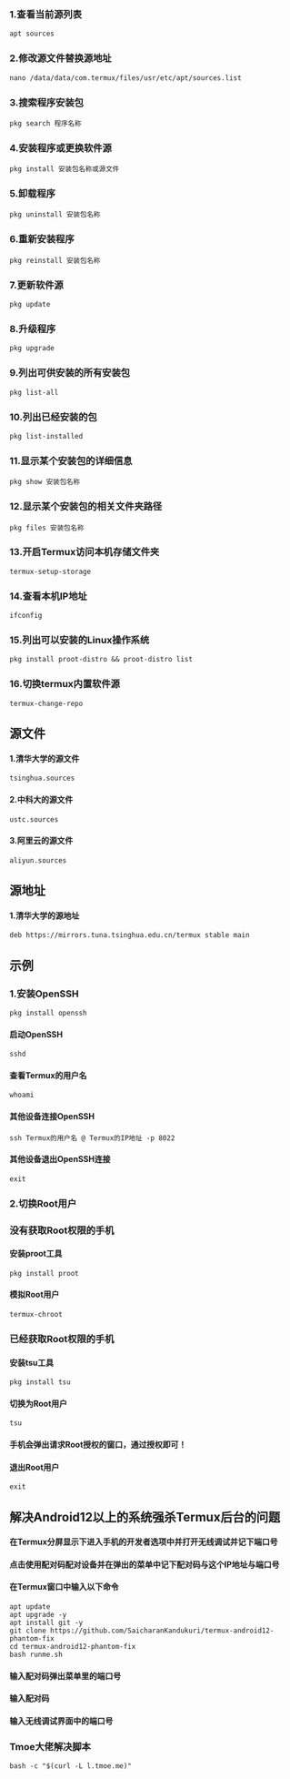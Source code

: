 ### 1.查看当前源列表
    apt sources
### 2.修改源文件替换源地址
    nano /data/data/com.termux/files/usr/etc/apt/sources.list
### 3.搜索程序安装包
    pkg search 程序名称
### 4.安装程序或更换软件源
    pkg install 安装包名称或源文件
### 5.卸载程序
    pkg uninstall 安装包名称
### 6.重新安装程序
    pkg reinstall 安装包名称
### 7.更新软件源
    pkg update
### 8.升级程序
    pkg upgrade
### 9.列出可供安装的所有安装包
    pkg list-all
### 10.列出已经安装的包
    pkg list-installed
### 11.显示某个安装包的详细信息
    pkg show 安装包名称
### 12.显示某个安装包的相关文件夹路径
    pkg files 安装包名称
### 13.开启Termux访问本机存储文件夹
    termux-setup-storage
### 14.查看本机IP地址
    ifconfig
### 15.列出可以安装的Linux操作系统
    pkg install proot-distro && proot-distro list
### 16.切换termux内置软件源
    termux-change-repo
## 源文件
#### 1.清华大学的源文件
    tsinghua.sources
#### 2.中科大的源文件
    ustc.sources
#### 3.阿里云的源文件
    aliyun.sources
## 源地址
#### 1.清华大学的源地址
    deb https://mirrors.tuna.tsinghua.edu.cn/termux stable main
## 示例
### 1.安装OpenSSH
    pkg install openssh
#### 启动OpenSSH
    sshd
#### 查看Termux的用户名
    whoami
#### 其他设备连接OpenSSH
    ssh Termux的用户名 @ Termux的IP地址 -p 8022
#### 其他设备退出OpenSSH连接
    exit
### 2.切换Root用户
### 没有获取Root权限的手机
#### 安装proot工具
    pkg install proot
#### 模拟Root用户
    termux-chroot
### 已经获取Root权限的手机
#### 安装tsu工具
    pkg install tsu
#### 切换为Root用户
    tsu
#### 手机会弹出请求Root授权的窗口，通过授权即可！
#### 退出Root用户
    exit
## 解决Android12以上的系统强杀Termux后台的问题
#### 在Termux分屏显示下进入手机的开发者选项中并打开无线调试并记下端口号
#### 点击使用配对码配对设备并在弹出的菜单中记下配对码与这个IP地址与端口号
#### 在Termux窗口中输入以下命令
    apt update
    apt upgrade -y
    apt install git -y
    git clone https://github.com/SaicharanKandukuri/termux-android12-phantom-fix
    cd termux-android12-phantom-fix
    bash runme.sh
#### 输入配对码弹出菜单里的端口号
#### 输入配对码
#### 输入无线调试界面中的端口号
### Tmoe大佬解决脚本
    bash -c "$(curl -L l.tmoe.me)"
